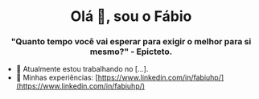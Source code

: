 <h1 align="center">Olá 👋, sou o Fábio</h1>
<h3 align="center">"Quanto tempo você vai esperar para exigir o melhor para si mesmo?" - Epicteto.</h3>

- 🔭 Atualmente estou trabalhando no [...].
- 📄 Minhas experiências: [https://www.linkedin.com/in/fabiuhp/](https://www.linkedin.com/in/fabiuhp/)
